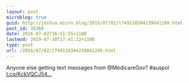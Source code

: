 ```yaml
---
layout: post
microblog: true
guid: http://joshua.micro.blog/2016/07/02/t749118384239841280.html
post_id: 35368
date: 2016-07-02T16:51:55+1100
lastmod: 2019-07-30T17:41:22+1100
type: post
url: /2016/07/02/t749118384239841280.html
---
```

Anyone else getting text messages from @MedicareGov? #auspol [t.co/KckVQCJ54...](https://t.co/KckVQCJ545)
